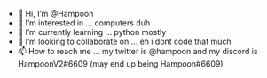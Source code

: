 - 👋 Hi, I’m @Hampoon
- 👀 I’m interested in ... computers duh
- 🌱 I’m currently learning ... python mostly
- 💞️ I’m looking to collaborate on ... eh i dont code that much
- 📫 How to reach me ... my twitter is @hampoon and my discord is HampoonV2#6609 (may end up being Hampoon#6609)

<!---
Hampoon/Hampoon is a ✨ special ✨ repository because its `README.md` (this file) appears on your GitHub profile.
You can click the Preview link to take a look at your changes.
--->
